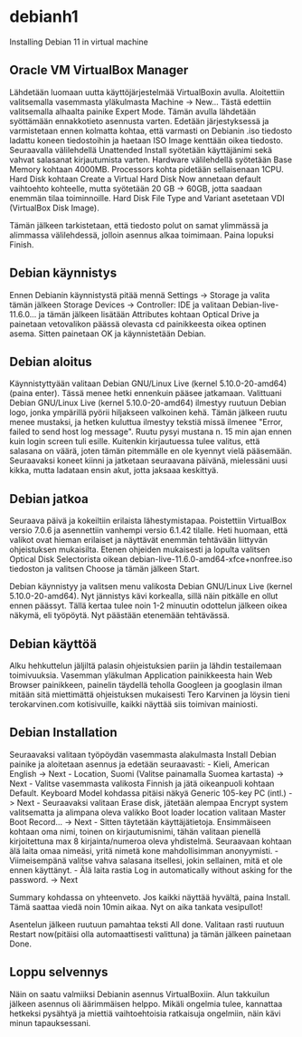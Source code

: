 # debianh1
Installing Debian 11 in virtual machine

## Oracle VM VirtualBox Manager

Lähdetään luomaan uutta käyttöjärjestelmää VirtualBoxin avulla. Aloitettiin valitsemalla vasemmasta yläkulmasta Machine -> New...
Tästä edettiin valitsemalla alhaalta painike Expert Mode. Tämän avulla lähdetään syöttämään ennakkotieto asennusta varten. 
Edetään järjestyksessä ja varmistetaan ennen kolmatta kohtaa, että varmasti on Debianin .iso tiedosto ladattu koneen tiedostoihin ja haetaan ISO Image kenttään oikea tiedosto. Seuraavalla välilehdellä Unattended Install syötetään käyttäjänimi sekä vahvat salasanat kirjautumista varten. 
Hardware välilehdellä syötetään Base Memory kohtaan 4000MB. Processors kohta pidetään sellaisenaan 1CPU. 
Hard Disk kohtaan Create a Virtual Hard Disk Now annetaan default vaihtoehto kohteelle, mutta syötetään 20 GB -> 60GB, jotta saadaan enemmän tilaa toiminnoille. 
Hard Disk File Type and Variant asetetaan VDI (VirtualBox Disk Image). 

Tämän jälkeen tarkistetaan, että tiedosto polut on samat ylimmässä ja alimmassa välilehdessä, jolloin asennus alkaa toimimaan. Paina lopuksi Finish. 

## Debian käynnistys

Ennen Debianin käynnistystä pitää mennä Settings -> Storage ja valita tämän jälkeen Storage Devices -> Controller: IDE ja valitaan Debian-live-11.6.0... ja tämän jälkeen lisätään Attributes kohtaan Optical Drive ja painetaan vetovalikon päässä olevasta cd painikkeesta oikea optinen asema. Sitten painetaan OK ja käynnistetään Debian. 

## Debian aloitus

Käynnistyttyään valitaan Debian GNU/Linux Live (kernel 5.10.0-20-amd64) (paina enter). Tässä menee hetki ennenkuin pääsee jatkamaan. Valittuani Debian GNU/Linux Live (kernel 5.10.0-20-amd64) ilmestyy ruutuun Debian logo, jonka ympärillä pyörii hiljakseen valkoinen kehä. Tämän jälkeen ruutu menee mustaksi, ja hetken kuluttua ilmestyy tekstiä missä ilmenee "Error, failed to send host log message". Ruutu pysyi mustana n. 15 min ajan ennen kuin login screen tuli esille. Kuitenkin kirjautuessa tulee valitus, että salasana on väärä, joten tämän pitemmälle en ole kyennyt vielä pääsemään. Seuraavaksi koneet kiinni ja jatketaan seuraavana päivänä, mielessäni uusi kikka, mutta ladataan ensin akut, jotta jaksaaa keskittyä. 

## Debian jatkoa

Seuraava päivä ja kokeiltiin erilaista lähestymistapaa. Poistettiin VirtualBox versio 7.0.6 ja asennettiin vanhempi versio 6.1.42 tilalle. 
Heti huomaan, että valikot ovat hieman erilaiset ja näyttävät enemmän tehtävään liittyvän ohjeistuksen mukaisilta. Etenen ohjeiden mukaisesti ja lopulta valitsen Optical Disk Selectorista oikean debian-live-11.6.0-amd64-xfce+nonfree.iso tiedoston ja valitsen Choose ja tämän jälkeen Start. 

Debian käynnistyy ja valitsen menu valikosta Debian GNU/Linux Live (kernel 5.10.0-20-amd64). Nyt jännistys kävi korkealla, sillä näin pitkälle en ollut ennen päässyt. Tällä kertaa tulee noin 1-2 minuutin odottelun jälkeen oikea näkymä, eli työpöytä. Nyt päästään etenemään tehtävässä. 

## Debian käyttöä

Alku hehkuttelun jäljiltä palasin ohjeistuksien pariin ja lähdin testailemaan toimivuuksia. Vasemman yläkulman Application painikkeesta hain Web Browser painikkeen, painelin täydellä teholla Googleen ja googlasin ilman mitään sitä miettimättä ohjeistuksen mukaisesti Tero Karvinen ja löysin tieni terokarvinen.com kotisivuille, kaikki näyttää siis toimivan mainiosti. 

## Debian Installation

Seuraavaksi valitaan työpöydän vasemmasta alakulmasta Install Debian painike ja aloitetaan asennus ja edetään seuraavasti:
    - Kieli, American English -> Next
    - Location, Suomi (Valitse painamalla Suomea kartasta) -> Next 
    - Valitse vasemmasta valikosta Finnish ja jätä oikeanpuoli kohtaan Default. Keyboard Model kohdassa pitäisi näkyä Generic 105-key PC (intl.) -> Next 
    - Seuraavaksi valitaan Erase disk, jätetään alempaa Encrypt system valitsematta ja alimpana oleva valikko Boot loader location valitaan Master Boot Record... -> Next
    - Sitten täytetään käyttäjätietoja. Ensimmäiseen kohtaan oma nimi, toinen on kirjautumisnimi, tähän valitaan pienellä kirjoitettuna max 8 kirjainta/numeroa oleva yhdistelmä. Seuraavaan kohtaan älä laita omaa nimeäsi, yritä nimetä kone mahdollisimman anonyymisti. 
    - Viimeisempänä valitse vahva salasana itsellesi, jokin sellainen, mitä et ole ennen käyttänyt.
    - Älä laita rastia Log in automatically without asking for the password. -> Next
    
Summary kohdassa on yhteenveto. Jos kaikki näyttää hyvältä, paina Install. Tämä saattaa viedä noin 10min aikaa. Nyt on aika tankata vesipullot!

Asentelun jälkeen ruutuun pamahtaa teksti All done. Valitaan rasti ruutuun Restart now(pitäisi olla automaattisesti valittuna) ja tämän jälkeen painetaan Done. 

## Loppu selvennys

Näin on saatu valmiiksi Debianin asennus VirtualBoxiin. Alun takkuilun jälkeen asennus oli äärimmäisen helppo. Mikäli ongelmia tulee, kannattaa hetkeksi pysähtyä ja miettiä vaihtoehtoisia ratkaisuja ongelmiin, näin kävi minun tapauksessani.


